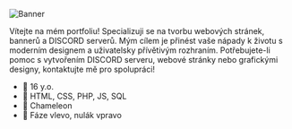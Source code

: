 ![Banner](https://i.imgur.com/YbJ9Hm2.png)

Vítejte na mém portfoliu! Specializuji se na tvorbu webových stránek, bannerů a DISCORD serverů. Mým cílem je přinést vaše nápady k životu s moderním designem a uživatelsky přívětivým rozhraním. Potřebujete-li pomoc s vytvořením DISCORD serveru, webové stránky nebo grafickými designy, kontaktujte mě pro spolupráci!

- 🔵 16 y.o.
- 🔴 HTML, CSS, PHP, JS, SQL
- 🔵 Chameleon
- 🔴 Fáze vlevo, nulák vpravo
